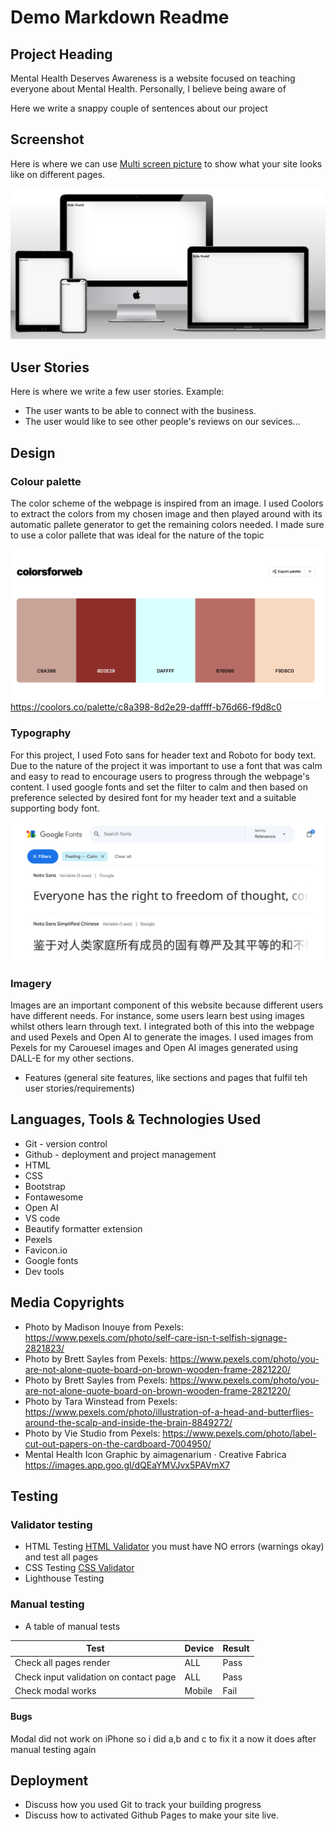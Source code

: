 # Demo Markdown Readme

## Project Heading

Mental Health Deserves Awareness is a website focused on teaching everyone about Mental Health. Personally, I believe being aware of 

Here we write a snappy couple of sentences about our project

## Screenshot

Here is where we can use [Multi screen picture](http://techsini.com/multi-mockup/index.php) to show what your site looks like on different pages.

![Multi Device image](https://raw.githubusercontent.com/5pence/demoForYorks/refs/heads/main/assets/media/readmeDevice.png)

## User Stories

Here is where we write a few user stories. Example:

- The user wants to be able to connect with the business.
- The user would like to see other people's reviews on our sevices...

## Design

### Colour palette

The color scheme of the webpage is inspired from an image. I used Coolors to extract the colors from my chosen image and then played around with its automatic pallete generator to get the remaining colors needed. I made sure to use a color pallete that was ideal for the nature of the topic

![Coolors pallete](assets/images/pallette.png)
https://coolors.co/palette/c8a398-8d2e29-daffff-b76d66-f9d8c0

### Typography 

For this project, I used Foto sans for header text and Roboto for body text. Due to the nature of the project it was important to use a font that was calm and easy to read to encourage users to progress through the webpage's content. I used google fonts and set the filter to calm and then based on preference selected by desired font for my header text and a suitable supporting body font. 

![Filter fonts](assets/images/font.png)

### Imagery

Images are an important component of this website because different users have different needs. For instance, some users learn best using images whilst others learn through text. I  integrated both of this into the webpage and used Pexels and Open AI to generate the images. I used images from Pexels for my Carouesel images and Open AI images generated using DALL-E for my other sections. 

- Features (general site features, like sections and pages that fulfil teh user stories/requirements)

## Languages, Tools & Technologies Used

- Git - version control
- Github - deployment and project management
- HTML 
- CSS
- Bootstrap
- Fontawesome
- Open AI
- VS code
- Beautify formatter extension
- Pexels
- Favicon.io
- Google fonts
- Dev tools

## Media Copyrights

- Photo by Madison Inouye from Pexels: https://www.pexels.com/photo/self-care-isn-t-selfish-signage-2821823/
- Photo by Brett Sayles from Pexels: https://www.pexels.com/photo/you-are-not-alone-quote-board-on-brown-wooden-frame-2821220/
- Photo by Brett Sayles from Pexels: https://www.pexels.com/photo/you-are-not-alone-quote-board-on-brown-wooden-frame-2821220/
- Photo by Tara Winstead from Pexels: https://www.pexels.com/photo/illustration-of-a-head-and-butterflies-around-the-scalp-and-inside-the-brain-8849272/
- Photo by Vie Studio from Pexels: https://www.pexels.com/photo/label-cut-out-papers-on-the-cardboard-7004950/
- Mental Health Icon Graphic by aimagenarium · Creative Fabrica https://images.app.goo.gl/dQEaYMVJvx5PAVmX7

## Testing

### Validator testing

- HTML Testing [HTML Validator](https://validator.w3.org/) you must have NO errors (warnings okay) and test all pages
- CSS Testing [CSS Validator](https://jigsaw.w3.org/css-validator/)
- Lighthouse Testing

### Manual testing

- A table of manual tests

| Test                    | Device     | Result       |
| ----------------------- | ---------- | ------------ |
|Check all pages render   | ALL        | Pass         |
|Check input validation on contact page          | ALL        | Pass         |
|Check modal works        | Mobile     | Fail         |

#### Bugs

Modal did not work on iPhone so i did a,b and c to fix it a now it does after manual testing again

## Deployment

- Discuss how you used Git to track your building progress
- Discuss how to activated Github Pages to make your site live.